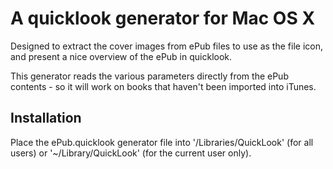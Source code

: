 # A quicklook generator for Mac OS X

Designed to extract the cover images from ePub files to use as the file icon, and present a nice overview of the ePub in quicklook.

This generator reads the various parameters directly from the ePub contents - so it will work on books that haven't been imported into iTunes.

## Installation

Place the ePub.quicklook generator file into '/Libraries/QuickLook' (for all users) or '~/Library/QuickLook' (for the current user only).
